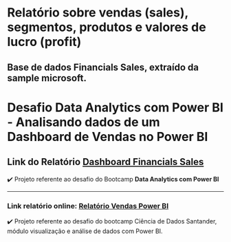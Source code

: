  # Relatório sobre vendas (sales), segmentos, produtos e valores de lucro (profit)
 ## Base de dados Financials Sales, extraído da sample microsoft.  

# Desafio Data Analytics com Power BI - Analisando dados de um Dashboard de Vendas no Power BI
## Link do Relatório [Dashboard Financials Sales](https://app.powerbi.com/view?r=eyJrIjoiNTA4ZDIyNDQtOTZjMS00OWNjLWE5NWUtZDdmMzYzNzQ2YWFmIiwidCI6IjU3NGY1YWMwLWQyMTMtNDY5MS04ZThjLWE1NGYwOWExNjAwMyJ9)
✔️ Projeto referente ao desafio do Bootcamp **Data Analytics com Power BI**  

_____
 ### Link relatório online: [Relatório Vendas Power BI](https://app.powerbi.com/view?r=eyJrIjoiYTk0MGYzZjEtMTE4YS00NTkzLTkxMDEtNjNjZmQyYjgzNTYyIiwidCI6ImNlNjg4Y2ZlLWFjZjAtNDkwYy05ZGVkLThlYTY3MWZkNzA2NyJ9&pageName=ReportSectionb70db90738d3fd383687)

✔️ Projeto referente ao desafio do bootcamp Ciência de Dados Santander, módulo visualização e análise de dados com Power BI.
